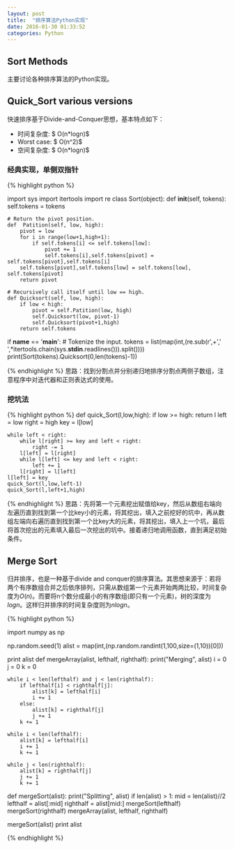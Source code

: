 ```yaml
---
layout: post
title:  "排序算法Python实现"
date: 2016-01-30 01:33:52
categories: Python
---
```

## Sort Methods
主要讨论各种排序算法的Python实现。

## Quick_Sort various versions
快速排序基于Divide-and-Conquer思想，基本特点如下：

*  时间复杂度: $ O(n*logn)$ 
*  Worst case: $ O(n^2)$ 
*  空间复杂度: $ O(n*logn)$ 

### 经典实现，单侧双指针
{% highlight python %}

import sys
import itertools
import re
class Sort(object):
	def __init__(self, tokens):
		self.tokens = tokens

	# Return the pivot position.
	def  Patition(self, low, high):
		pivot = low
		for i in range(low+1,high+1):
			if self.tokens[i] <= self.tokens[low]:
				pivot += 1
				self.tokens[i],self.tokens[pivot] = self.tokens[pivot],self.tokens[i]
		self.tokens[pivot],self.tokens[low] = self.tokens[low], self.tokens[pivot]
		return pivot

	# Recursively call itself until low == high.
	def Quicksort(self, low, high):
		if low < high:
			pivot = self.Patition(low, high)
			self.Quicksort(low, pivot-1)
			self.Quicksort(pivot+1,high)
		return self.tokens

if __name__ == '__main__':
	# Tokenize the input.
	tokens = list(map(int,(re.sub(r',+',' ',*itertools.chain(sys.__stdin__.readlines())).split())))
	print(Sort(tokens).Quicksort(0,len(tokens)-1))

{% endhighlight %}
思路：找到分割点并分别递归地排序分割点两侧子数组，注意程序中对迭代器和正则表达式的使用。

### 挖坑法
{% highlight python %}
def quick_Sort(l,low,high):
	if low >= high:
		return l
	left  = low
	right = high
	key   = l[low]

	while left < right:
		while l[right] >= key and left < right:
			right -= 1
		l[left] = l[right]
		while l[left] <= key and left < right:
			left += 1
		l[right] = l[left]
	l[left] = key
	quick_Sort(l,low,left-1)
	quick_Sort(l,left+1,high)

{% endhighlight %}
思路：先将第一个元素挖出赋值给key，然后从数组右端向左遍历直到找到第一个比key小的元素，将其挖出，填入之前挖好的坑中，再从数组左端向右遍历直到找到第一个比key大的元素，将其挖出，填入上一个坑，最后将首次挖出的元素填入最后一次挖出的坑中。接着递归地调用函数，直到满足初始条件。

## Merge Sort
归并排序，也是一种基于divide and conquer的排序算法。其思想来源于：若将两个有序数组合并之后依序排列，只需从数组第一个元素开始两两比较，时间复杂度为$O(n)$。而要将n个数分成最小的有序数组(即只有一个元素)，树的深度为$logn$。这样归并排序的时间复杂度则为$nlogn$。

{% highlight python %}

import numpy as np

np.random.seed(1)
alist = map(int,(np.random.randint(1,100,size=(1,10))[0]))

print alist
def mergeArray(alist, lefthalf, righthalf):
	print("Merging", alist)
	i = 0
	j = 0
	k = 0

	while i < len(lefthalf) and j < len(righthalf):
		if lefthalf[i] < righthalf[j]:
			alist[k] = lefthalf[i]
			i += 1
		else:
			alist[k] = righthalf[j]
			j += 1
		k += 1

	while i < len(lefthalf):
		alist[k] = lefthalf[i]
		i += 1
		k += 1

	while j < len(righthalf):
		alist[k] = righthalf[j]
		j += 1
		k += 1

def mergeSort(alist):
	print("Splitting", alist)
	if len(alist) > 1:
		mid = len(alist)//2
		lefthalf    = alist[:mid]
		righthalf	= alist[mid:]
		mergeSort(lefthalf)
		mergeSort(righthalf)
		mergeArray(alist, lefthalf, righthalf)

mergeSort(alist)
print alist

{% endhighlight %}







